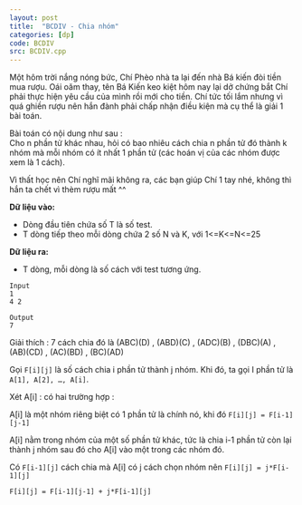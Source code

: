 ```yaml
---
layout: post
title:  "BCDIV - Chia nhóm"
categories: [dp]
code: BCDIV
src: BCDIV.cpp
---
```




Một hôm trời nắng nóng bức, Chí Phèo nhà ta lại đến nhà Bá kiến đòi tiền mua rượu. Oái oăm thay, tên Bá Kiến keo kiệt hôm nay lại dở chứng bắt Chí phải thực hiện yêu cầu của mình rồi mới cho tiền. Chí tức tối lắm nhưng vì quá ghiền rượu nên hắn đành phải chấp nhận điều kiện mà cụ thể là giải 1 bài toán.

Bài toán có nội dung như sau :  
Cho n phần tử khác nhau, hỏi có bao nhiêu cách chia n phần tử đó thành k nhóm mà mỗi nhóm có ít nhất 1 phần tử (các hoán vị của các nhóm được xem là 1 cách).

Vì thất học nên Chí nghĩ mãi không ra, các bạn giúp Chí 1 tay nhé, không thì hắn ta chết vì thèm rượu mất ^^

**Dữ liệu vào:**

+ Dòng đầu tiên chứa số T là số test.  
+ T dòng tiếp theo mỗi dòng chứa 2 số N và K, với 1<=K<=N<=25  

**Dữ liệu ra:**  

+ T dòng, mỗi dòng là số cách với test tương ứng.

```
Input
1
4 2

Output
7
```

Giải thích : 7 cách chia đó là (ABC)(D) , (ABD)(C) , (ADC)(B) , (DBC)(A) , (AB)(CD) , (AC)(BD) , (BC)(AD)

<!--more-->


Gọi `F[i][j]` là số cách chia i phần tử thành j nhóm. Khi đó, ta gọi I phần tử là `A[1], A[2], …, A[i]`.

Xét A[i] : có hai trường hợp :

A[i] là một nhóm riêng biệt có 1 phần tử là chính nó, khi đó `F[i][j] = F[i-1][j-1]`

A[i] nằm trong nhóm của một số phần tử khác, tức là chia i-1 phần tử còn lại thành j nhóm sau đó cho A[i] vào một trong các nhóm đó.

Có `F[i-1][j]` cách chia mà A[i] có j cách chọn nhóm nên `F[i][j] = j*F[i-1][j]`

`F[i][j] = F[i-1][j-1] + j*F[i-1][j]`

